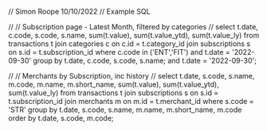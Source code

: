 // Simon Roope 10/10/2022
// Example SQL 

//
// Subscription page - Latest Month, filtered by categories
//
select t.date, c.code, s.code, s.name, sum(t.value), sum(t.value_ytd), sum(t.value_ly)
from transactions t
join categories c on c.id = t.category_id
join subscriptions s on s.id = t.subscription_id
where c.code in ('ENT','FIT')
and t.date = '2022-09-30'
group by t.date, c.code, s.code, s.name;
and t.date = '2022-09-30';

//
// Merchants by Subscription, inc history
//
select t.date, s.code, s.name, m.code, m.name, m.short_name, sum(t.value), sum(t.value_ytd), sum(t.value_ly)
from transactions t
join subscriptions s on s.id = t.subscription_id
join merchants m on m.id = t.merchant_id 
where s.code = 'STR'
group by t.date, s.code, s.name, m.name, m.short_name, m.code
order by t.date, s.code, m.code;
